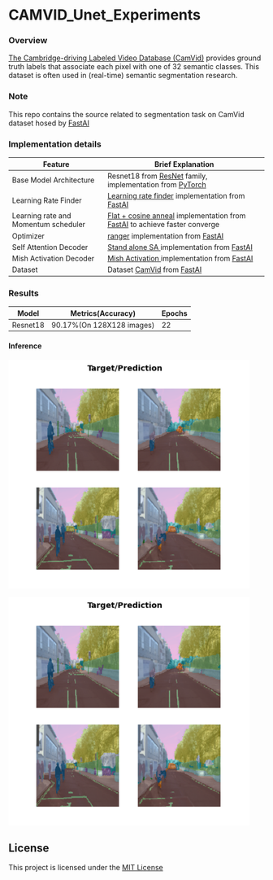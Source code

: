 
# CAMVID_Unet_Experiments

  

### Overview

[The Cambridge-driving Labeled Video Database (CamVid)](http://mi.eng.cam.ac.uk/research/projects/VideoRec/CamVid/) provides ground truth labels that associate each pixel with one of 32 semantic classes. This dataset is often used in (real-time) semantic segmentation research.

  

### Note

This repo contains the source related to segmentation task on CamVid dataset hosed by [FastAI](https://s3.amazonaws.com/fast-ai-imagelocal/camvid.tgz)

  
  
  

### Implementation details

| Feature | Brief Explanation |
| ------ | ------ |
| Base Model Architecture | Resnet18 from [ResNet](https://arxiv.org/abs/1512.03385) family, implementation from [PyTorch](https://pytorch.org/)|
| Learning Rate Finder | [Learning rate finder](https://arxiv.org/abs/1506.01186) implementation from [FastAI](https://www.fast.ai/) |
| Learning rate and Momentum scheduler| [Flat + cosine anneal](https://lessw.medium.com/how-we-beat-the-fastai-leaderboard-score-by-19-77-a-cbb2338fab5c) implementation from [FastAI](https://www.fast.ai/) to achieve faster converge |
| Optimizer | [ranger](https://arxiv.org/abs/1908.00700v2) implementation from [FastAI](https://www.fast.ai/) |
| Self Attention Decoder | [Stand alone SA ](https://arxiv.org/abs/1906.05909) implementation from [FastAI](https://www.fast.ai/) |
| Mish Activation Decoder | [Mish Activation ](https://arxiv.org/abs/1908.08681) implementation from [FastAI](https://www.fast.ai/) |
| Dataset | Dataset [CamVid](https://s3.amazonaws.com/fast-ai-imagelocal/camvid.tgz) from [FastAI](https://www.fast.ai/) |

  
  

### Results

| Model | Metrics(Accuracy) | Epochs |
| ------ | ------ | ------ |
| Resnet18 | 90.17%(On 128X128 images) | 22 |

  
  

#### Inference

![Alt text](https://github.com/gurucharanmk/CAMVID_Unet_Experiments/blob/main/images/results_1.png )

![Alt text](https://github.com/gurucharanmk/CAMVID_Unet_Experiments/blob/main/images/results_1.png )

  

## License

This project is licensed under the [MIT License](https://github.com/gurucharanmk/CAMVID_Unet_Experiments/blob/main/LICENSE)
